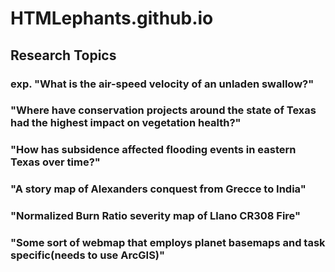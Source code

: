 # HTMLephants.github.io

## Research Topics

### exp. "What is the air-speed velocity of an unladen swallow?"

### "Where have conservation projects around the state of Texas had the highest impact on vegetation health?"

### "How has subsidence affected flooding events in eastern Texas over time?"

### "A story map of Alexanders conquest from Grecce to India"

### "Normalized Burn Ratio severity map of Llano CR308 Fire"

### "Some sort of webmap that employs planet basemaps and task specific(needs to use ArcGIS)"

